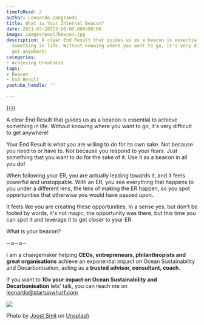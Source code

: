 ```yaml
---
timeToRead: 2
author: Leonardo Zangrando
title: What is Your Internal Beacon?
date: 2021-03-28T23:00:00.000+00:00
image: images/post/beacon.jpg
description: A clear End Result that guides us as a beacon is essential to achieve
  something in life. Without knowing where you want to go, it's very difficult to
  get anywhere!
categories:
- Achieving Greatness
tags:
- Beacon
- End Result
youtube_handle: ''

---
```

{{<youtube id="sSzZzLM__g8">}}

A clear End Result that guides us as a beacon is essential to achieve something in life. Without knowing where you want to go, it's very difficult to get anywhere!

Your End Result is what you are willing to do for its own sake. Not because you need to or have to. Not because you respond to your fears. Just something that you want to do for the sake of it. Use it as a beacon in all you do!

When following your ER, you are actually leading towards it, and it feels powerful and unstoppable. With an ER, you see everything that happens to you under a different lens, the lens of making the ER happen, so you spot opportunities that otherwise you would have passed upon.

It feels like you are creating these opportunities. In a sense yes, but don't be fooled by words, it's not magic, the opportunity was there, but this time you can spot it and leverage it to get closer to your ER.

What is your beacon?

∼≈∼≈∼

I am a changemaker helping **CEOs, entrepreneurs, philanthropists and great organisations** achieve an exponential impact on Ocean Sustainability and Decarbonisation, acting as a **trusted advisor, consultant, coach**.

If you want to **10x your impact on Ocean Sustainability and Decarbonisation** lets' talk, you can reach me on [leonardo@startupwharf.com](https://mail.google.com/mail/?view=cm&fs=1&tf=1&to=leonardo@startupwharf.com)

![](images/post/beacon.jpg)

Photo by [Joost Smit](https://unsplash.com/@joostsmit?utm_source=unsplash&utm_medium=referral&utm_content=creditCopyText) on [Unsplash](/s/photos/beacon?utm_source=unsplash&utm_medium=referral&utm_content=creditCopyText)